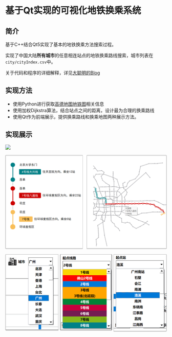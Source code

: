 # 基于Qt实现的可视化地铁换乘系统

## 简介

基于C++结合Qt5实现了基本的地铁换乘方法搜索过程。

实现了中国大陆**所有城市**的任意相连站点的地铁换乘路线搜索，城市列表在`city/cityIndex.csv`中。

关于代码和程序的详细解释，详见[大聪明的Blog](https://cleversmall.com/posts/d1710c34/)

## 实现方法

- 使用Python进行获取[高德地图地铁图](http://map.amap.com/subway/)相关信息
- 使用加权Dijkstra算法，结合站点之间的距离，设计最为合理的换乘路线
- 使用Qt作为前端展示，提供换乘路线和换乘地图两种展示方法。

## 实现展示

![](./pictures/使用演示录屏.gif)

![](./pictures/可视化拼图.png)

![](./pictures/复选框拼图.png)
